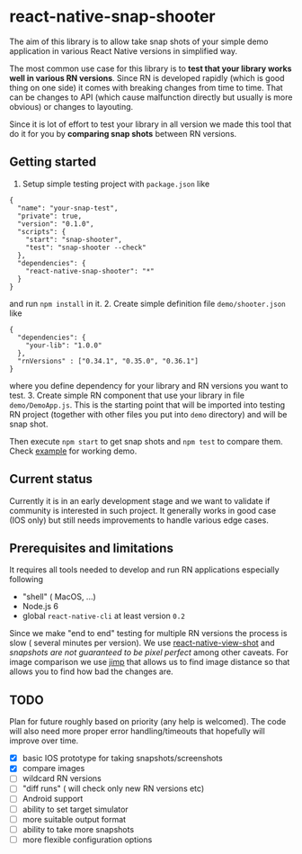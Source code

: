 # react-native-snap-shooter
The aim of this library is to allow take snap shots of your simple demo application in various React Native versions in simplified way.

The most common use case for this library is to **test that your library works well in various RN versions**.
Since RN is developed rapidly (which is good thing on one side) it comes with breaking changes from time to time.
That can be changes to API (which cause malfunction directly but usually is more obvious) or changes to layouting.

Since it is lot of effort to test your library in all version we made this tool that do it for you by **comparing snap shots** between RN versions.

## Getting started
1. Setup simple testing project with `package.json` like
```
{
  "name": "your-snap-test",
  "private": true,
  "version": "0.1.0",
  "scripts": {
    "start": "snap-shooter",
    "test": "snap-shooter --check"
  },
  "dependencies": {
    "react-native-snap-shooter": "*"
  }
}
```
and run `npm install` in it.
2. Create simple definition file `demo/shooter.json` like
```
{
  "dependencies": {
    "your-lib": "1.0.0"
  },
  "rnVersions" : ["0.34.1", "0.35.0", "0.36.1"]
}
```
where you define dependency for your library and RN versions you want to test.
3. Create simple RN component that use your library in file `demo/DemoApp.js`. This is the starting point that will be imported into testing RN project (together with other files you put into `demo` directory) and will be snap shot.

Then execute `npm start` to get snap shots and `npm test` to compare them. Check [example](example/) for working demo.

## Current status
Currently it is in an early development stage and we want to validate if community is interested in such project.
It generally works in good case (IOS only) but still needs improvements to handle various edge cases.

## Prerequisites and limitations
It requires all tools needed to develop and run RN applications especially following
* "shell" ( MacOS, ...)
* Node.js 6
* global `react-native-cli` at least version `0.2`

Since we make "end to end" testing for multiple RN versions the process is slow ( several minutes per version).
We use [react-native-view-shot](https://github.com/gre/react-native-view-shot) and *snapshots are not guaranteed to be pixel perfect* among other caveats.
For image comparison we use [jimp](https://github.com/oliver-moran/jimp) that allows us to find image distance so that allows you to find how bad the changes are.

## TODO
Plan for future roughly based on priority (any help is welcomed). The code will also need more proper error handling/timeouts that hopefully will improve over time.

- [x] basic IOS prototype for taking snapshots/screenshots
- [x] compare images
- [ ] wildcard RN versions
- [ ] "diff runs" ( will check only new RN versions etc)
- [ ] Android support
- [ ] ability to set target simulator
- [ ] more suitable output format
- [ ] ability to take more snapshots
- [ ] more flexible configuration options
